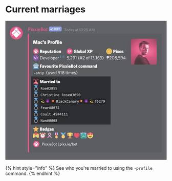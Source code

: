 # Current marriages

![](../../../.gitbook/assets/married.jpg)

{% hint style="info" %}
See who you're married to using the `-profile` command.
{% endhint %}
